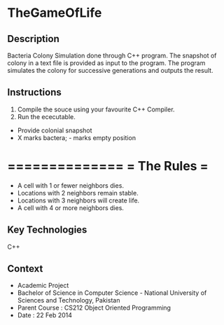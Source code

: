 # TheGameOfLife

## Description
Bacteria Colony Simulation done through C++ program. The snapshot of colony in a text file is provided as input to the program.
The program simulates the colony for successive generations and outputs the result.

## Instructions

1. Compile the souce using your favourite C++ Compiler.
2. Run the ececutable.
  * Provide colonial snapshot
  * X marks bactera; - marks empty position
 
 ==============
 =  The Rules =
 ==============
 - A cell with 1 or fewer neighbors dies.
 - Locations with 2 neighbors remain stable.
 - Locations with 3 neighbors will create life.
 - A cell with 4 or more neighbors dies.


## Key Technologies
C++

## Context

* Academic Project 
* Bachelor of Science in Computer Science - National University of Sciences and Technology, Pakistan
* Parent Course : CS212 Object Oriented Programming
* Date : 22 Feb 2014
